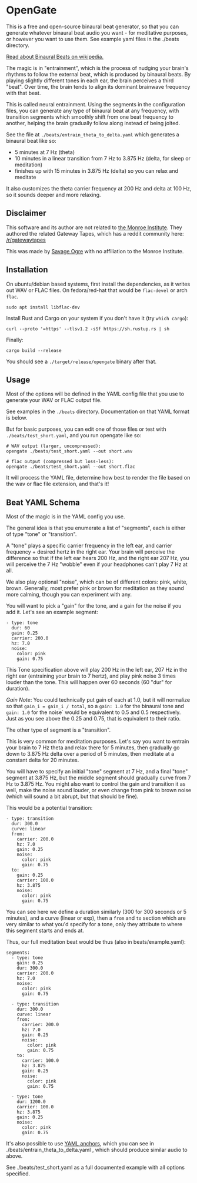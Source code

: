 OpenGate
========

This is a free and open-source binaural beat generator, so that you can generate whatever binaural beat audio you
want - for meditative purposes, or however you want to use them. See example yaml files in the ./beats directory.

[Read about Binaural Beats on wikipedia.](https://simple.wikipedia.org/wiki/Binaural_beats)

The magic is in "entrainment", which is the process of nudging your brain's rhythms to follow the external beat, which
is produced by binaural beats. By playing slightly different tones in each ear, the brain perceives a third "beat".
Over time, the brain tends to align its dominant brainwave frequency with that beat.

This is called neural entrainment. Using the segments in the configuration files, you can generate any type of
binaural beat at any frequency, with transition segments which smoothly shift from one beat frequency to another,
helping the brain gradually follow along instead of being jolted.

See the file at `./beats/entrain_theta_to_delta.yaml` which generates a binaural beat like so:
 - 5 minutes at 7 Hz (theta)
 - 10 minutes in a linear transition from 7 Hz to 3.875 Hz (delta, for sleep or meditation)
 - finishes up with 15 minutes in 3.875 Hz (delta) so you can relax and meditate

It also customizes the theta carrier frequency at 200 Hz and delta at 100 Hz, so it sounds deeper and more relaxing.

Disclaimer
----------

This software and its author are not related to [the Monroe Institute](https://www.monroeinstitute.org/). They
authored the related Gateway Tapes, which has a reddit community here: [/r/gatewaytapes](https://www.reddit.com/r/gatewaytapes/)

This was made by [Savage Ogre](mailto:savageogre.music@gmail.com) with no affiliation to the Monroe Institute.

Installation
------------

On ubuntu/debian based systems, first install the dependencies, as it writes out WAV or FLAC files.
On fedora/red-hat that would be `flac-devel` or arch `flac`.

    sudo apt install libflac-dev

Install Rust and Cargo on your system if you don't have it (try `which cargo`):

    curl --proto '=https' --tlsv1.2 -sSf https://sh.rustup.rs | sh

Finally:

    cargo build --release

You should see a `./target/release/opengate` binary after that.

Usage
-----

Most of the options will be defined in the YAML config file that you use to generate your WAV or FLAC output file.

See examples in the `./beats` directory. Documentation on that YAML format is below.

But for basic purposes, you can edit one of those files or test with `./beats/test_short.yaml`, and you run opengate
like so:

    # WAV output (larger, uncompressed):
    opengate ./beats/test_short.yaml --out short.wav

    # flac output (compressed but loss-less):
    opengate ./beats/test_short.yaml --out short.flac

It will process the YAML file, determine how best to render the file based on the wav or flac file extension, and
that's it!

Beat YAML Schema
----------------

Most of the magic is in the YAML config you use.

The general idea is that you enumerate a list of "segments", each is either of type "tone" or "transition".

A "tone" plays a specific carrier frequency in the left ear, and carrier frequency + desired hertz in the right ear.
Your brain will perceive the difference so that if the left ear hears 200 Hz, and the right ear 207 Hz, you will
perceive the 7 Hz "wobble" even if your headphones can't play 7 Hz at all.

We also play optional "noise", which can be of different colors: pink, white, brown.
Generally, most prefer pink or brown for meditation as they sound more calming, though you can experiment with any.

You will want to pick a "gain" for the tone, and a gain for the noise if you add it. Let's see an example segment:

    - type: tone
      dur: 60
      gain: 0.25
      carrier: 200.0
      hz: 7.0
      noise:
        color: pink
        gain: 0.75

This Tone specification above will play 200 Hz in the left ear, 207 Hz in the right ear (entraining your brain to
7 hertz), and play pink noise 3 times louder than the tone. This will happen over 60 seconds (60 "dur" for duration).

*Gain Note*: You could technically put gain of each at 1.0, but it will normalize so that `gain_i = gain_i / total`,
so a `gain: 1.0` for the binaural tone and `gain: 1.0` for the noise` would be equivalent to 0.5 and 0.5 respectively.
Just as you see above the 0.25 and 0.75, that is equivalent to their ratio.

The other type of segment is a "transition".

This is very common for meditation purposes. Let's say you want to entrain your brain to 7 Hz theta and relax there
for 5 minutes, then gradually go down to 3.875 Hz delta over a period of 5 minutes, then meditate at a constant delta
for 20 minutes.

You will have to specify an initial "tone" segment at 7 Hz, and a final "tone" segment at 3.875 Hz, but the middle
segment should gradually curve from 7 Hz to 3.875 Hz. You might also want to control the gain and transition it as
well, make the noise sound louder, or even change from pink to brown noise (which will sound a bit abrupt, but that
should be fine).

This would be a potential transition:

    - type: transition
      dur: 300.0
      curve: linear
      from:
        carrier: 200.0
        hz: 7.0
        gain: 0.25
        noise:
          color: pink
          gain: 0.75
      to:
        gain: 0.25
        carrier: 100.0
        hz: 3.875
        noise:
          color: pink
          gain: 0.75

You can see here we define a duration similarly (300 for 300 seconds or 5 minutes), and a curve (linear or exp),
then a `from` and `to` section which are very similar to what you'd specify for a tone, only they attribute to where
this segment starts and ends at.

Thus, our full meditation beat would be thus (also in beats/example.yaml):

    segments:
      - type: tone
        gain: 0.25
        dur: 300.0
        carrier: 200.0
        hz: 7.0
        noise:
          color: pink
          gain: 0.75

      - type: transition
        dur: 300.0
        curve: linear
        from:
          carrier: 200.0
          hz: 7.0
          gain: 0.25
          noise:
            color: pink
            gain: 0.75
        to:
          carrier: 100.0
          hz: 3.875
          gain: 0.25
          noise:
            color: pink
            gain: 0.75

      - type: tone
        dur: 1200.0
        carrier: 100.0
        hz: 3.875
        gain: 0.25
        noise:
          color: pink
          gain: 0.75

It's also possible to use [YAML anchors](https://medium.com/@kinghuang/docker-compose-anchors-aliases-extensions-a1e4105d70bd), which you can see in ./beats/entrain_theta_to_delta.yaml , which should
produce similar audio to above.

See ./beats/test_short.yaml as a full documented example with all options specified.
